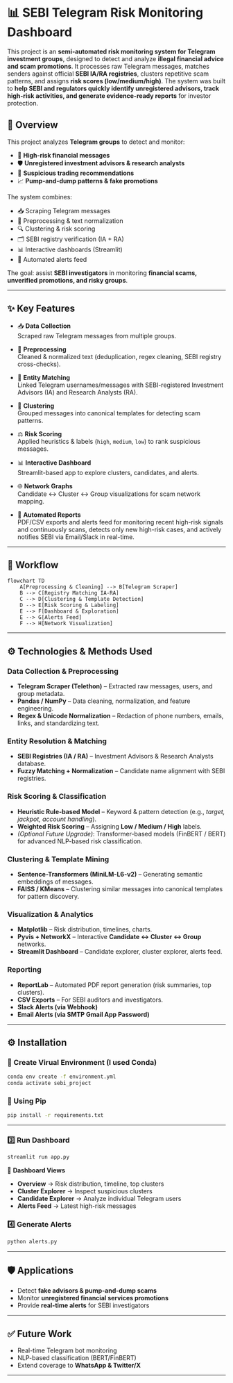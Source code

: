 # 📊 SEBI Telegram Risk Monitoring Dashboard
This project is an **semi-automated risk monitoring system for Telegram investment groups**, designed to detect and analyze **illegal financial advice and scam promotions**. It processes raw Telegram messages, matches senders against official **SEBI IA/RA registries**, clusters repetitive scam patterns, and assigns **risk scores (low/medium/high)**. The system was built to **help SEBI and regulators quickly identify unregistered advisors, track high-risk activities, and generate evidence-ready reports** for investor protection.

## 🌟 Overview
This project analyzes **Telegram groups** to detect and monitor:
- 🚨 **High-risk financial messages**
- 🛡️ **Unregistered investment advisors & research analysts**
- 📑 **Suspicious trading recommendations**
- 📈 **Pump-and-dump patterns & fake promotions**

The system combines:
- 📥 Scraping Telegram messages  
- 🧹 Preprocessing & text normalization  
- 🔍 Clustering & risk scoring  
- 🗂️ SEBI registry verification (IA + RA)  
- 📊 Interactive dashboards (Streamlit)  
- 🚨 Automated alerts feed  

The goal: assist **SEBI investigators** in monitoring **financial scams, unverified promotions, and risky groups**.

---
## ✨ Key Features

- 📥 **Data Collection**  
  Scraped raw Telegram messages from multiple groups.

- 🧹 **Preprocessing**  
  Cleaned & normalized text (deduplication, regex cleaning, SEBI registry cross-checks).

- 🔗 **Entity Matching**  
  Linked Telegram usernames/messages with SEBI-registered Investment Advisors (IA) and Research Analysts (RA).

- 🧩 **Clustering**  
  Grouped messages into canonical templates for detecting scam patterns.

- ⚖️ **Risk Scoring**  
  Applied heuristics & labels (`high`, `medium`, `low`) to rank suspicious messages.

- 📊 **Interactive Dashboard**  
  Streamlit-based app to explore clusters, candidates, and alerts.

- 🌐 **Network Graphs**  
  Candidate ↔ Cluster ↔ Group visualizations for scam network mapping.

- 📑 **Automated Reports**  
  PDF/CSV exports and alerts feed for monitoring recent high-risk signals and continuously scans, detects only new high-risk cases, and actively notifies SEBI via Email/Slack in real-time.
---

## 🔄 Workflow

```mermaid
flowchart TD
    A[Preprocessing & Cleaning] --> B[Telegram Scraper]
    B --> C[Registry Matching IA-RA]
    C --> D[Clustering & Template Detection]
    D --> E[Risk Scoring & Labeling]
    E --> F[Dashboard & Exploration]
    E --> G[Alerts Feed]
    F --> H[Network Visualization]

````
---
## ⚙️ Technologies & Methods Used  

### **Data Collection & Preprocessing**  
- **Telegram Scraper (Telethon)** – Extracted raw messages, users, and group metadata.  
- **Pandas / NumPy** – Data cleaning, normalization, and feature engineering.  
- **Regex & Unicode Normalization** – Redaction of phone numbers, emails, links, and standardizing text.  

### **Entity Resolution & Matching**  
- **SEBI Registries (IA / RA)** – Investment Advisors & Research Analysts database.  
- **Fuzzy Matching + Normalization** – Candidate name alignment with SEBI registries.  

### **Risk Scoring & Classification**  
- **Heuristic Rule-based Model** – Keyword & pattern detection (e.g., *target, jackpot, account handling*).  
- **Weighted Risk Scoring** – Assigning **Low / Medium / High** labels.  
- *(Optional Future Upgrade)*: Transformer-based models (FinBERT / BERT) for advanced NLP-based risk classification.  

### **Clustering & Template Mining**  
- **Sentence-Transformers (MiniLM-L6-v2)** – Generating semantic embeddings of messages.  
- **FAISS / KMeans** – Clustering similar messages into canonical templates for pattern discovery.  

### **Visualization & Analytics**  
- **Matplotlib** – Risk distribution, timelines, charts.  
- **Pyvis + NetworkX** – Interactive **Candidate ↔ Cluster ↔ Group** networks.  
- **Streamlit Dashboard** – Candidate explorer, cluster explorer, alerts feed.  

### **Reporting**  
- **ReportLab** – Automated PDF report generation (risk summaries, top clusters).  
- **CSV Exports** – For SEBI auditors and investigators.
- **Slack Alerts (via Webhook)**
- **Email Alerts (via SMTP Gmail App Password)**

---
## ⚙️ Installation

### 🔹 Create Virual Environment (I used Conda)
```bash
conda env create -f environment.yml
conda activate sebi_project
````

### 🔹 Using Pip

```bash
pip install -r requirements.txt
```

---


### 3️⃣ Run Dashboard

```bash
streamlit run app.py
```

🔎 **Dashboard Views**

* **Overview** → Risk distribution, timeline, top clusters
* **Cluster Explorer** → Inspect suspicious clusters
* **Candidate Explorer** → Analyze individual Telegram users
* **Alerts Feed** → Latest high-risk messages

### 4️⃣ Generate Alerts

```bash
python alerts.py
```

---


## 🛡️ Applications

* Detect **fake advisors & pump-and-dump scams**
* Monitor **unregistered financial services promotions**
* Provide **real-time alerts** for SEBI investigators

---

## ✅ Future Work

* Real-time Telegram bot monitoring
* NLP-based classification (BERT/FinBERT)
* Extend coverage to **WhatsApp & Twitter/X**

---
